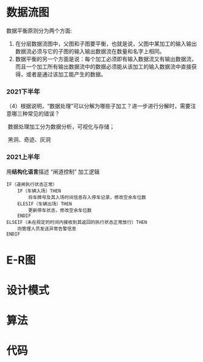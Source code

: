 # 数据流图

数据平衡原则分为两个方面:
1. 在分层数据流图中，父图和子图要平衡，也就是说，父图中某加工的输入输出数据流必须与它的子图的输入输出数据流在数量和名字上相同。
2. 数据平衡的另一个方面是说：每个加工必须即有输入数据流又有输出数据流，而且一个加工所有输出数据流中的数据必须能从该加工的输入数据流中直接获得，或者是通过该加工能产生的数据。

### 2021下半年

（4）根据说明，“数据处理”可以分解为哪些子加工？进一步进行分解时，需要注意哪三种常见的错误？

​    数据处理加工分为数据分析，可视化与存储；

​    黑洞、奇迹、灰洞 

### 2021上半年

用**结构化语言**描述 “闸道控制” 加工逻辑

```
IF（道闸执行状态正常）
	IF（车辆入场）THEN
		将车牌号及其入场时间信息存入停车记录，修改空余车位数
	ELESIF（车辆出场）THEN
		更新停车状态，修改空余车位数
	ENDIF
ELSEIF（未在规定的时间内接收到其返回的执行状态正常放行）THEN
	向管理人员发送异常告警信息
ENDIF
```



# E-R图

# 设计模式

# 算法

# 代码

